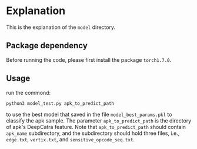 # Explanation

This is the explanation of the `model` directory.

## Package dependency

Before running the code, please first install the package `torch1.7.0`.

## Usage

run the commond:
```
python3 model_test.py apk_to_predict_path
```
to use the best model that saved in the file `model_best_params.pkl` to classify the apk sample. The parameter `apk_to_predict_path` is the directory of apk's DeepCatra feature. Note that `apk_to_predict_path` should contain `apk_name` subdirectory, and the subdirectory should hold three files, i.e., `edge.txt`, `vertix.txt`, and `sensitive_opcode_seq.txt`.
